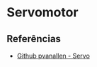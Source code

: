 # Servomotor 

## Referências 
* [Github pvanallen - Servo](https://github.com/pvanallen/esp32-getstarted/blob/master/docs/servo.md) 
